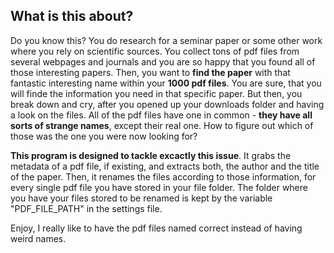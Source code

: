 
## What is this about? 

Do you know this? You do research for a seminar paper or some other work where you rely on scientific sources. You collect tons of pdf files from several webpages and journals and you are so happy that you found all of those interesting papers. Then, you want to **find the paper** with that fantastic interesting name within your **1000 pdf files**. You are sure, that you will finde the information you need in that specific paper. 
But then, you break down and cry, after you opened up your downloads folder and having a look on the files. All of the pdf files have one in common - **they have all sorts of strange names**, except their real one. How to figure out which of those was the one you were now looking for? 

**This program is designed to tackle excactly this issue**. It grabs the metadata of a pdf file, if existing, and extracts both, the author and the title of the paper. Then, it renames the files according to those information, for every single pdf file you have stored in your file folder.
The folder where you have your files stored to be renamed is kept by the variable "PDF_FILE_PATH" in the settings file.

Enjoy, I really like to have the pdf files named correct instead of having weird names. 
